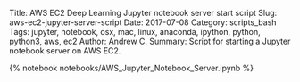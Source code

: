 Title: AWS EC2 Deep Learning Jupyter notebook server start script
Slug: aws-ec2-jupyter-server-script
Date: 2017-07-08
Category: scripts_bash
Tags: jupyter, notebook, osx, mac, linux, anaconda, ipython, python, python3, aws, ec2
Author: Andrew C.
Summary: Script for starting a Jupyter notebook server on AWS EC2.


{% notebook notebooks/AWS_Jupyter_Notebook_Server.ipynb %}
